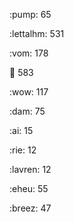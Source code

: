 :pump: 65

:lettalhm: 531

:vom: 178

😬 583

:wow: 117

:dam: 75

:ai: 15

:rie: 12

:lavren: 12

:eheu: 55

:breez: 47


